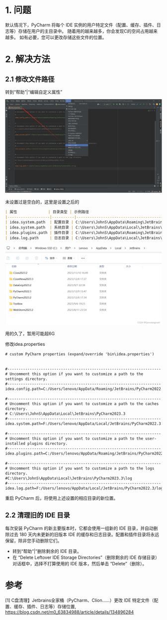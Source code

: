 # 1. 问题

默认情况下，PyCharm 将每个 IDE 实例的用户特定文件（配置、缓存、插件、日志等）存储在用户的主目录中。
随着用的越来越多，你会发现C的空间占用越来越多。
如有必要，您可以更改存储这些文件的位置。

# 2. 解决方法
## 2.1 修改文件路径

转到“帮助”|“编辑自定义属性”

![](.05_空间清理_images/自定义属性.png)

未设置过是空白的，这里是设置之后的

```markdown
| 属性              | 目录类型 | 示例路径                                                      |
|-------------------|----------|---------------------------------------------------------------|
| idea.system.path  | 配置目录 | C:\Users\JohnS\AppData\Roaming\JetBrains\PyCharm2023.3         |
| idea.system.path  | 系统目录 | C:\Users\JohnS\AppData\Local\JetBrains\PyCharm2023.3           |
| idea.plugins.path | 插件目录 | C:\Users\JohnS\AppData\Roaming\JetBrains\PyCharm2023.3\plugins |
| idea.log.path     | 日志目录 | C:\Users\JohnS\AppData\Local\JetBrains\PyCharm2023.3\log        |
```

![](.05_空间清理_images/系统目录.png)

用的久了，暂用可能超6G

修改idea.properties

```text
# custom PyCharm properties (expand/override 'bin\idea.properties')


#---------------------------------------------------------------------
# Uncomment this option if you want to customize a path to the settings directory.
#---------------------------------------------------------------------
idea.config.path=C:/Users/lenovo/AppData/Roaming/JetBrains/PyCharm2022.3

#---------------------------------------------------------------------
# Uncomment this option if you want to customize a path to the caches directory.
# C:\Users\JohnS\AppData\Local\JetBrains\PyCharm2023.3
#---------------------------------------------------------------------
idea.system.path=F:/Users/lenovo/AppData/Local/JetBrains/PyCharm2022.3

#---------------------------------------------------------------------
# Uncomment this option if you want to customize a path to the user-installed plugins directory.
#---------------------------------------------------------------------
idea.plugins.path=C:/Users/lenovo/AppData/Roaming/JetBrains/PyCharm2022.3/plugins

#---------------------------------------------------------------------
# Uncomment this option if you want to customize a path to the logs directory.
#C:\Users\JohnS\AppData\Local\JetBrains\PyCharm2023.3\log
#---------------------------------------------------------------------
idea.log.path=F:/Users/lenovo/AppData/Local/JetBrains/PyCharm2022.3/log

```

重启 PyCharm 后，将使用上述设置的相应目录的新位置。

## 2.2 清理旧的 IDE 目录

每次安装 PyCharm 的新主要版本时，它都会使用一组新的 IDE 目录，并自动删除过去 180 天内未更新的旧版本 IDE 的缓存和日志目录。配置和插件目录将永远保留，除非您手动删除它们。

- 转到“帮助”|”删除剩余的 IDE 目录。
- 在 “Delete Leftover IDE Storage Directories”（删除剩余的 IDE 存储目录）对话框中，选择不打算使用的 IDE 版本，然后单击 “Delete”（删除）。

# 参考

[1] C盘清理】Jetbrains全家桶（PyCharm、Clion……）更改 IDE 特定文件（配置、缓存、插件、日志等）存储位置, https://blog.csdn.net/m0_63834988/article/details/134896284
